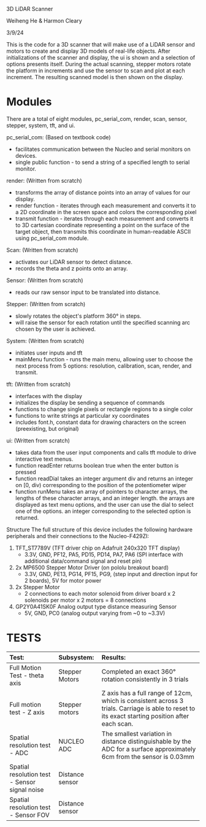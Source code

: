 3D LiDAR Scanner

Weiheng He & Harmon Cleary

3/9/24

This is the code for a 3D scanner that will make use of a LiDAR sensor and motors to create and display 3D models of real-life objects. After initializations of the scanner and display,
the ui is shown and a selection of options presents itself. During the actual scanning,  stepper motors rotate the platform in increments and use the sensor to scan and plot at each 
increment. The resulting scanned model is then shown on the display. 

Modules
=============================================================================
There are a total of eight modules, pc_serial_com, render, scan, sensor, stepper, system, tft, and ui. 

pc_serial_com: (Based on textbook code)
- facilitates communication between the Nucleo and serial monitors on devices.
- single public function - to send a string of a specified length to serial monitor.

render: (Written from scratch)
- transforms the array of distance points into an array of values for our display.
- render function - iterates through each measurement and converts it to a 2D coordinate in the screen space and colors the corresponding pixel
- transmit function - iterates through each measurement and converts it to 3D cartesian coordinate representing a point on the surface of the target object, then transmits this coordinate in human-readable ASCII using pc_serial_com module. 

Scan: (Written from scratch)
- activates our LiDAR sensor to detect distance.
- records the theta and z points onto an array.

Sensor: (Written from scratch)
- reads our raw sensor input to be translated into distance.

Stepper: (Written from scratch)
- slowly rotates the object's platform 360° in steps.
- will raise the sensor for each rotation until the specified scanning arc chosen by the user is achieved.

System: (Written from scratch)
- initiates user inputs and tft
- mainMenu function - runs the main menu, allowing user to choose the next process from 5 options: resolution, calibration, scan, render, and transmit.

tft: (Written from scratch)
- interfaces with the display
- initializes the display be sending a sequence of commands
- functions to change single pixels or rectangle regions to a single color
- functions to write strings at particular xy coordinates
- includes font.h, constant data for drawing characters on the screen (preexisting, but original)

ui: (Written from scratch)
- takes data from the user input components and calls tft module to drive interactive text menus.
- function readEnter returns boolean true when the enter button is pressed
- function readDial takes an integer argument div and returns an integer on [0, div) corresponding to the position of the potentiometer wiper
- function runMenu takes an array of pointers to character arrays, the lengths of these character arrays, and an integer length. the arrays are displayed as text menu options, and the user can use the dial to select one of the options. an integer corresponding to the selected option is returned.

Structure
The full structure of this device includes the following hardware peripherals and their connections to the Nucleo-F429ZI:
1. TFT_ST7789V (TFT driver chip on Adafruit 240x320 TFT display)
   - 3.3V, GND, PF12, PA5, PD15, PD14, PA7, PA6 (SPI interface with additional data/command signal and reset pin)
3. 2x MP6500 Stepper Motor Driver (on pololu breakout board)
   - 3.3V, GND, PE13, PG14, PF15, PG9, (step input and direction input for 2 boards), 5V for motor power
5. 2x Stepper Motor
   - 2 connections to each motor solenoid from driver board x 2 solenoids per motor x 2 motors = 8 connections
7. GP2Y0A41SK0F Analog output type distance measuring Sensor
   - 5V, GND, PC0 (analog output varying from ~0 to ~3.3V)
  
TESTS
=
|Test:|Subsystem:|Results:|
|:----|:----|:----|
|Full Motion Test - theta axis|Stepper Motors|Completed an exact 360° rotation consistently in 3 trials|
|Full motion test - Z axis|Stepper motors|Z axis has a full range of 12cm, which is consistent across 3 trials. Carriage is able to reset to its exact starting position after each scan.|
|Spatial resolution test - ADC|NUCLEO ADC|The smallest variation in distance distinguishable by the ADC for a surface approximately 6cm from the sensor is 0.03mm|
|Spatial resolution test - Sensor signal noise|Distance sensor||
|Spatial resolution test - Sensor FOV|Distance sensor||


